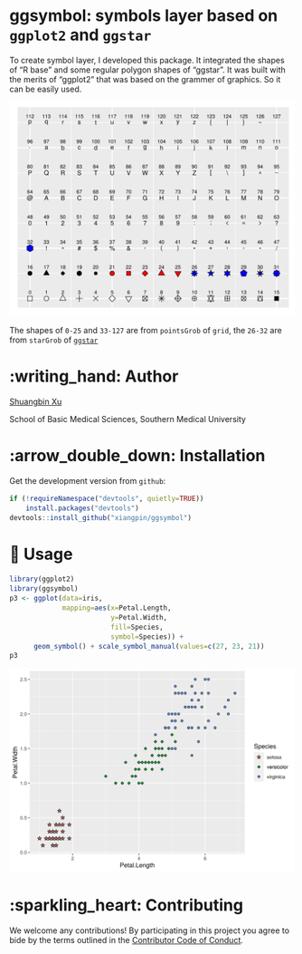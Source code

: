 <!-- README.md is generated from README.Rmd. Please edit that file -->

# ggsymbol: symbols layer based on `ggplot2` and `ggstar`

<!-- <img src="https://github.com/xiangpin/ggsymbol/blob/master/inst/extdata/ggsymbol.png" height="200" align="right" /> -->

<!-- [![CRAN_Status_Badge](https://www.r-pkg.org/badges/version/ggsymbol?color=green)](https://cran.r-project.org/package=ggsymbol) -->

<!-- r badge_devel("xiangpin/ggsymbol", "green") -->

<!-- [![](https://cranlogs.r-pkg.org/badges/grand-total/ggsymbol?color=green)](https://cran.r-project.org/package=ggsymbol) -->

<!-- [![](https://cranlogs.r-pkg.org/badges/ggsymbol?color=green)](https://cranlogs.r-pkg.org/downloads/total/last-month/ggsymbol) -->

<!-- [![](https://cranlogs.r-pkg.org/badges/last-week/ggsymbol?color=green)](https://cranlogs.r-pkg.org/downloads/total/last-week/ggsymbol) -->

To create symbol layer, I developed this package. It integrated the
shapes of “R base” and some regular polygon shapes of “ggstar”. It was
built with the merits of “ggplot2” that was based on the grammer of
graphics. So it can be easily used.

![](./inst/extdata/symbols.png)

The shapes of `0-25` and `33-127` are from `pointsGrob` of `grid`, the
`26-32` are from `starGrob` of
[`ggstar`](https://github.com/xiangpin/ggstar)

# :writing\_hand: Author

[Shuangbin Xu](https://github.com/xiangpin)

School of Basic Medical Sciences, Southern Medical University

# :arrow\_double\_down: Installation

<!-- Get the released version from `CRAN`: -->

<!-- install.packages("ggsymbol") -->

Get the development version from `github`:

``` r
if (!requireNamespace("devtools", quietly=TRUE))
    install.packages("devtools")
devtools::install_github("xiangpin/ggsymbol")
```

# :beginner: Usage

``` r
library(ggplot2)
library(ggsymbol)
p3 <- ggplot(data=iris,
             mapping=aes(x=Petal.Length,
                         y=Petal.Width,
                         fill=Species,
                         symbol=Species)) +
      geom_symbol() + scale_symbol_manual(values=c(27, 23, 21))
p3
```

![](./inst/extdata/fig1.png)

<!-- # :book: Vignette -->

<!-- For more details, please refer to the [online vignette](https://cran.r-project.org/web/packages/ggsymbol/vignettes/ggsymbol.html) -->

<!-- If you have installed it, you can also view the vignette on local. -->

<!-- browseVignettes("ggsymbol") -->

# :sparkling\_heart: Contributing

We welcome any contributions\! By participating in this project you
agree to bide by the terms outlined in the [Contributor Code of
Conduct](CONDUCT.md).
